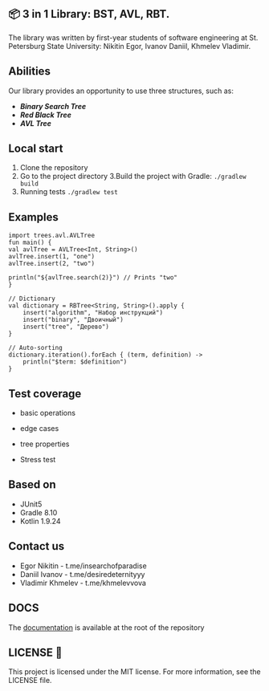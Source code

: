 ## 📦 3 in 1 Library: BST, AVL, RBT.
The library was written by first-year students of software engineering at St. Petersburg State University: Nikitin Egor, Ivanov Daniil, Khmelev Vladimir.

## Abilities 
Our library provides an opportunity to use three structures, such as:
+ ***Binary Search Tree***
+ ***Red Black Tree***
+ ***AVL Tree***

## Local start
1. Clone the repository 
2. Go to the project directory
3.Build the project with Gradle:
```./gradlew build```
4. Running tests
```./gradlew test```

## Examples
```
import trees.avl.AVLTree
fun main() {
val avlTree = AVLTree<Int, String>()
avlTree.insert(1, "one")
avlTree.insert(2, "two")

println("${avlTree.search(2)}") // Prints "two"
}
```

```
// Dictionary
val dictionary = RBTree<String, String>().apply {
    insert("algorithm", "Набор инструкций")
    insert("binary", "Двоичный")
    insert("tree", "Дерево")
}

// Auto-sorting
dictionary.iteration().forEach { (term, definition) ->
    println("$term: $definition")
}
```

## Test coverage

- basic operations

- edge cases

- tree properties

- Stress test

## Based on 
+ JUnit5
+ Gradle 8.10
+ Kotlin 1.9.24

## Contact us
+ Egor Nikitin - t.me/insearchofparadise
+ Daniil Ivanov - t.me/desiredeternityyy
+ Vladimir Khmelev - t.me/khmelevvova

## DOCS

The [documentation](https://github.com/spbu-coding-2024/trees-trees-team-7/blob/main/docs.md) is available at the root of the repository

## LICENSE 📜

This project is licensed under the MIT license. For more information, see the LICENSE file.


